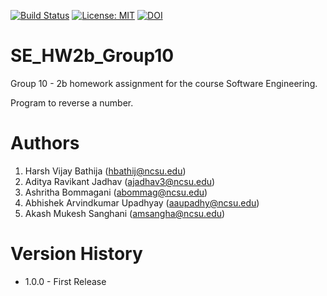 [![Build Status](https://app.travis-ci.com/adi2768/GoodRepoProject.svg?branch=main)](https://app.travis-ci.com/github/adi2768/GoodRepoProject/builds/236855252)
[![License: MIT](https://img.shields.io/badge/License-MIT-yellow.svg)](https://opensource.org/licenses/MIT)
[![DOI](https://zenodo.org/badge/400026490.svg)](https://zenodo.org/badge/latestdoi/400026490)


# SE_HW2b_Group10
Group 10 - 2b homework assignment for the course Software Engineering.

Program to reverse a number.

# Authors
1. Harsh Vijay Bathija (hbathij@ncsu.edu)
2. Aditya Ravikant Jadhav (ajadhav3@ncsu.edu)
3. Ashritha Bommagani (abommag@ncsu.edu)
4. Abhishek Arvindkumar Upadhyay (aaupadhy@ncsu.edu)
5. Akash Mukesh Sanghani (amsangha@ncsu.edu)

# Version History
- 1.0.0 - First Release
